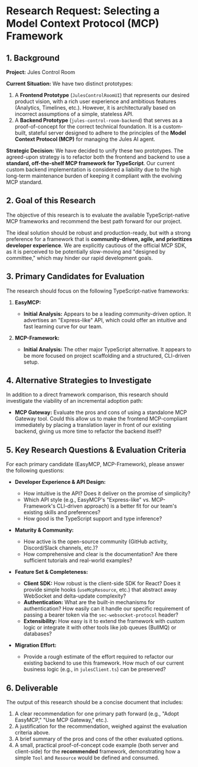 # Research Request: Selecting a Model Context Protocol (MCP) Framework

## 1. Background

**Project:** Jules Control Room

**Current Situation:** We have two distinct prototypes:
1.  A **Frontend Prototype** (`JulesControlRoomUI`) that represents our desired product vision, with a rich user experience and ambitious features (Analytics, Timelines, etc.). However, it is architecturally based on incorrect assumptions of a simple, stateless API.
2.  A **Backend Prototype** (`jules-control-room-backend`) that serves as a proof-of-concept for the correct technical foundation. It is a custom-built, stateful server designed to adhere to the principles of the **Model Context Protocol (MCP)** for managing the Jules AI agent.

**Strategic Decision:** We have decided to unify these two prototypes. The agreed-upon strategy is to refactor both the frontend and backend to use a **standard, off-the-shelf MCP framework for TypeScript**. Our current custom backend implementation is considered a liability due to the high long-term maintenance burden of keeping it compliant with the evolving MCP standard.

## 2. Goal of this Research

The objective of this research is to evaluate the available TypeScript-native MCP frameworks and recommend the best path forward for our project. 

The ideal solution should be robust and production-ready, but with a strong preference for a framework that is **community-driven, agile, and prioritizes developer experience**. We are explicitly cautious of the official MCP SDK, as it is perceived to be potentially slow-moving and "designed by committee," which may hinder our rapid development goals.

## 3. Primary Candidates for Evaluation

The research should focus on the following TypeScript-native frameworks:

1.  **EasyMCP:**
    *   **Initial Analysis:** Appears to be a leading community-driven option. It advertises an "Express-like" API, which could offer an intuitive and fast learning curve for our team.

2.  **MCP-Framework:**
    *   **Initial Analysis:** The other major TypeScript alternative. It appears to be more focused on project scaffolding and a structured, CLI-driven setup.

## 4. Alternative Strategies to Investigate

In addition to a direct framework comparison, this research should investigate the viability of an incremental adoption path:

*   **MCP Gateway:** Evaluate the pros and cons of using a standalone MCP Gateway tool. Could this allow us to make the frontend MCP-compliant immediately by placing a translation layer in front of our existing backend, giving us more time to refactor the backend itself?

## 5. Key Research Questions & Evaluation Criteria

For each primary candidate (EasyMCP, MCP-Framework), please answer the following questions:

*   **Developer Experience & API Design:**
    *   How intuitive is the API? Does it deliver on the promise of simplicity?
    *   Which API style (e.g., EasyMCP's "Express-like" vs. MCP-Framework's CLI-driven approach) is a better fit for our team's existing skills and preferences?
    *   How good is the TypeScript support and type inference?

*   **Maturity & Community:**
    *   How active is the open-source community (GitHub activity, Discord/Slack channels, etc.)?
    *   How comprehensive and clear is the documentation? Are there sufficient tutorials and real-world examples?

*   **Feature Set & Completeness:**
    *   **Client SDK:** How robust is the client-side SDK for React? Does it provide simple hooks (`useMcpResource`, etc.) that abstract away WebSocket and delta-update complexity?
    *   **Authentication:** What are the built-in mechanisms for authentication? How easily can it handle our specific requirement of passing a bearer token via the `sec-websocket-protocol` header?
    *   **Extensibility:** How easy is it to extend the framework with custom logic or integrate it with other tools like job queues (BullMQ) or databases?

*   **Migration Effort:**
    *   Provide a rough estimate of the effort required to refactor our existing backend to use this framework. How much of our current business logic (e.g., in `julesClient.ts`) can be preserved?

## 6. Deliverable

The output of this research should be a concise document that includes:

1.  A clear recommendation for one primary path forward (e.g., "Adopt EasyMCP," "Use MCP Gateway," etc.).
2.  A justification for the recommendation, weighed against the evaluation criteria above.
3.  A brief summary of the pros and cons of the other evaluated options.
4.  A small, practical proof-of-concept code example (both server and client-side) for the **recommended** framework, demonstrating how a simple `Tool` and `Resource` would be defined and consumed.
